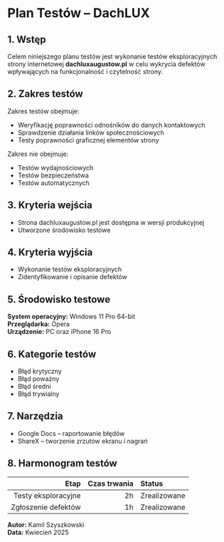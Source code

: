 # Plan Testów – DachLUX

## 1. Wstęp
Celem niniejszego planu testów jest wykonanie testów eksploracyjnych strony internetowej **dachluxaugustow.pl** w celu wykrycia defektów wpływających na funkcjonalność i czytelność strony.

## 2. Zakres testów
Zakres testów obejmuje:
- Weryfikację poprawności odnośników do danych kontaktowych
- Sprawdzenie działania linków społecznościowych
- Testy poprawności graficznej elementów strony

Zakres nie obejmuje:
- Testów wydajnościowych
- Testów bezpieczeństwa
- Testów automatycznych

## 3. Kryteria wejścia
- Strona dachluxaugustow.pl jest dostępna w wersji produkcyjnej
- Utworzone środowisko testowe

## 4. Kryteria wyjścia
- Wykonanie testów eksploracyjnych
- Zidentyfikowanie i opisanie defektów

## 5. Środowisko testowe
**System operacyjny:** Windows 11 Pro 64-bit  
**Przeglądarka:** Opera  
**Urządzenie:** PC oraz iPhone 16 Pro

## 6. Kategorie testów
- Błąd krytyczny
- Błąd poważny
- Błąd średni
- Błąd trywialny

## 7. Narzędzia
- Google Docs – raportowanie błędów
- ShareX – tworzenie zrzutów ekranu i nagrań

## 8. Harmonogram testów

| Etap                 | Czas trwania | Status      |
|---------------------:|------------:|:------------|
| Testy eksploracyjne  | 2h          | Zrealizowane |
| Zgłoszenie defektów  | 1h          | Zrealizowane |



**Autor:** Kamil Szyszkowski  
**Data:** Kwiecień 2025

